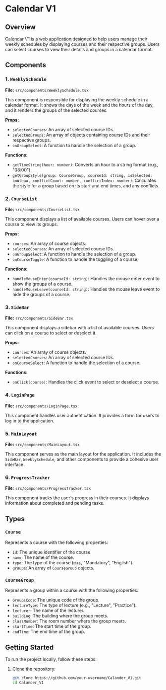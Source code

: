 # Calendar V1

## Overview

Calendar V1 is a web application designed to help users manage their weekly schedules by displaying courses and their respective groups. Users can select courses to view their details and groups in a calendar format.

## Components

### 1. `WeeklySchedule`

**File:** `src/components/WeeklySchedule.tsx`

This component is responsible for displaying the weekly schedule in a calendar format. It shows the days of the week and the hours of the day, and it renders the groups of the selected courses.

**Props:**
- `selectedCourses`: An array of selected course IDs.
- `selectedGroups`: An array of objects containing course IDs and their respective groups.
- `onGroupSelect`: A function to handle the selection of a group.

**Functions:**
- `getTimeString(hour: number)`: Converts an hour to a string format (e.g., "08:00").
- `getGroupStyle(group: CourseGroup, courseId: string, isSelected: boolean, conflictCount: number, conflictIndex: number)`: Calculates the style for a group based on its start and end times, and any conflicts.

### 2. `CourseList`

**File:** `src/components/CourseList.tsx`

This component displays a list of available courses. Users can hover over a course to view its groups.

**Props:**
- `courses`: An array of course objects.
- `selectedCourses`: An array of selected course IDs.
- `onGroupSelect`: A function to handle the selection of a group.
- `onCourseToggle`: A function to handle the toggling of a course.

**Functions:**
- `handleMouseEnter(courseId: string)`: Handles the mouse enter event to show the groups of a course.
- `handleMouseLeave(courseId: string)`: Handles the mouse leave event to hide the groups of a course.

### 3. `SideBar`

**File:** `src/components/SideBar.tsx`

This component displays a sidebar with a list of available courses. Users can click on a course to select or deselect it.

**Props:**
- `courses`: An array of course objects.
- `selectedCourses`: An array of selected course IDs.
- `onCourseSelect`: A function to handle the selection of a course.

**Functions:**
- `onClick(course)`: Handles the click event to select or deselect a course.

### 4. `LoginPage`

**File:** `src/components/LoginPage.tsx`

This component handles user authentication. It provides a form for users to log in to the application.

### 5. `MainLayout`

**File:** `src/components/MainLayout.tsx`

This component serves as the main layout for the application. It includes the `SideBar`, `WeeklySchedule`, and other components to provide a cohesive user interface.

### 6. `ProgressTracker`

**File:** `src/components/ProgressTracker.tsx`

This component tracks the user's progress in their courses. It displays information about completed and pending tasks.

## Types

### `Course`

Represents a course with the following properties:
- `id`: The unique identifier of the course.
- `name`: The name of the course.
- `type`: The type of the course (e.g., "Mandatory", "English").
- `groups`: An array of `CourseGroup` objects.

### `CourseGroup`

Represents a group within a course with the following properties:
- `GroupsCode`: The unique code of the group.
- `lectureType`: The type of lecture (e.g., "Lecture", "Practice").
- `lecturer`: The name of the lecturer.
- `building`: The building where the group meets.
- `classNumber`: The room number where the group meets.
- `startTime`: The start time of the group.
- `endTime`: The end time of the group.

## Getting Started

To run the project locally, follow these steps:

1. Clone the repository:
   ```sh
   git clone https://github.com/your-username/Calander_V1.git
   cd Calander_V1